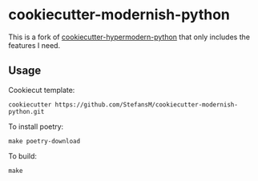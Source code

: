 # cookiecutter-modernish-python

This is a fork of [cookiecutter-hypermodern-python] that only includes the
features I need.

## Usage

Cookiecut template:

```
cookiecutter https://github.com/StefansM/cookiecutter-modernish-python.git
```

To install poetry:

```
make poetry-download
```

To build:

```
make
```


[cookiecutter-hypermodern-python]: https://github.com/cjolowicz/cookiecutter-hypermodern-python
